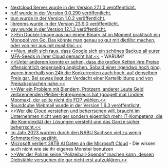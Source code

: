 * [Nextcloud Server wurde in der Version 27.1.0 veröffentlicht.](https://github.com/nextcloud/server/releases/tag/v27.1.0)
* [ruff wurde in der Version 0.0.290 veröffentlicht.](https://github.com/astral-sh/ruff/releases/tag/v0.0.290)
* [bun wurde in der Version 1.0.2 veröffentlicht.](https://github.com/oven-sh/bun/releases/tag/bun-v1.0.2)
* [librenms wurde in der Version 23.9.0 veröffentlicht.](https://github.com/librenms/librenms/releases/tag/23.9.0)
* [yay wurde in der Version 12.1.3 veröffentlicht.](https://github.com/Jguer/yay/releases/tag/v12.1.3)
* [>>Ein Docker-Image aus nur einem Binary ist im Moment praktisch ein Monopol von Go. Das könnte man genau so gut mit dietlibc machen, oder von mir aus mit musl-libc.<<](http://blog.fefe.de/?ts=9bfa689b)
* [>>Nun, stellt sich raus, dass Google sich ein schönes Backup all eurer MFA-Seeds in ihrer Cloud gemacht hat.<<](http://blog.fefe.de/?ts=9bfb3285) - WARUM?
* [>>Unter anderem konnte er sehen, dass die großen Ketten ihre Preise offensichtlich gegenseitig anglichen. Sobald einer irgendwo hoch ging, waren innerhalb von 24h die Konkurrenten auch hoch, auf denselben Preis gar. Bei sowas liegt der Verdacht einer Kartellbildung und von Preisabsprachen nahe.<<](http://blog.fefe.de/?ts=9bf8c5f0)
* [>>Wer ein Problem mit Blendern, Protzern, anderer Leute Geld verbrennenden Pleitier-Entrepreneurs hat (googelt mal Lindner Moomax), der sollte nicht die FDP wählen.<<](http://blog.fefe.de/?ts=9bf80788)
* [Roundcube Webmail wurde in der Version 1.6.3 veröffentlicht.](https://roundcube.net/news/2023/09/15/security-update-1.6.3-released)
* [>>Wer die Cloud verstehen und beherrschen will, braucht im Unternehmen nicht weniger sondern eigentlich mehr IT-Kompetenz, die die Komplexität der Lösungen versteht und das Ganze sicher beherrscht.<<](https://www.borncity.com/blog/2023/09/17/ist-der-cloud-hype-schon-wieder-vorbei/)
* [Im Jahr 2023 wurden durch den NABU Sachsen viel zu wenig Schmetterline gezählt.](https://sachsen.nabu.de/news/2023/33914.html)
* [Microsoft verliert 38TB AI Daten an die Microsoft Cloud](https://blog.fefe.de/?ts=9bf6b87d) - Die wissen auch nicht wie sie ihr eigenes Monster benutzen
* [>>Wer der Polizei keine "Polizeiball-Spende" machen kann, dessen Diebstähle versuchen die gar nicht erst aufzuklären.<<](https://blog.fefe.de/?ts=9bf69c99)

